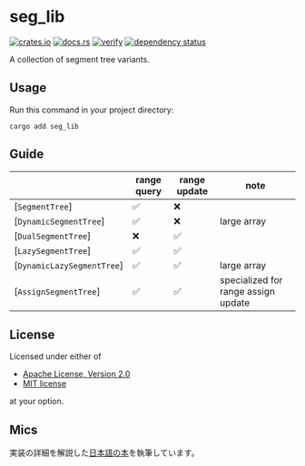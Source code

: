# seg_lib

[![crates.io](https://img.shields.io/crates/v/seg_lib.svg)](https://crates.io/crates/seg_lib)
[![docs.rs](https://docs.rs/seg_lib/badge.svg)](https://docs.rs/seg_lib)
[![verify](https://github.com/qdot3/seg_lib/workflows/verify/badge.svg)](https://github.com/qdot3/seg_lib/actions)
[![dependency status](https://deps.rs/repo/github/qdot3/seg_lib/status.svg)](https://deps.rs/repo/github/qdot3/seg_lib/)

A collection of segment tree variants.

## Usage

Run this command in your project directory:

```text
cargo add seg_lib
```

## Guide

|                            | range query | range update | note                                |
| -------------------------- | ----------- | ------------ | ----------------------------------- |
| [`SegmentTree`]            | ✅           | ❌            |                                     |
| [`DynamicSegmentTree`]     | ✅           | ❌            | large array                         |
| [`DualSegmentTree`]        | ❌           | ✅            |                                     |
| [`LazySegmentTree`]        | ✅           | ✅            |                                     |
| [`DynamicLazySegmentTree`] | ✅           | ✅            | large array                         |
| [`AssignSegmentTree`]      | ✅           | ✅            | specialized for range assign update |

## License

Licensed under either of

 * [Apache License, Version 2.0](http://www.apache.org/licenses/LICENSE-2.0)
 * [MIT license](http://opensource.org/licenses/MIT)

at your option.

## Mics

実装の詳細を解説した[日本語の本](https://qdot3.github.io/seg_lib)を執筆しています。
